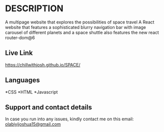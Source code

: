 # DESCRIPTION
A multipage website that explores the possibilities of space travel A React website that features a sophisticated blurry navigation bar with image carousel of different planets and a space shuttle also features the new react router-dom@6

## Live Link
https://chillwithjosh.github.io/SPACE/

## Languages
*CSS
*HTML
*Javascript

## Support and contact details
In case you run into any issues, kindly contact me on this email: olabiyijoshua15@gmail.com
